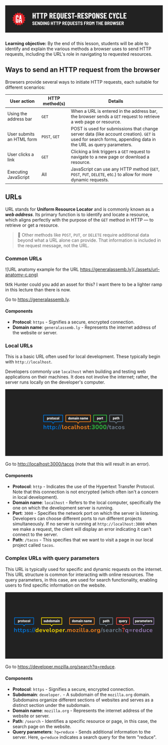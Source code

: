 # ![HTTP Request-Response Cycle - Sending HTTP Requests From the Browser](./assets/hero.png)

**Learning objective:** By the end of this lesson, students will be able to identify and explain the various methods a browser uses to send HTTP requests, including the URL's role in navigating to requested resources.

## Ways to send an HTTP request from the browser

Browsers provide several ways to initiate HTTP requests, each suitable for different scenarios:

| User action                 | HTTP method(s) | Details |
|-----------------------------|----------------|---------|
| Using the address bar     | `GET`         | When a URL is entered in the address bar, the browser sends a `GET` request to retrieve a web page or resource.                                              |
| User submits an HTML form | `POST`, `GET` | POST is used for submissions that change server data (like account creation). `GET` is used for search forms, appending data in the URL as query parameters. |
| User clicks a link        | `GET`         | Clicking a link triggers a `GET` request to navigate to a new page or download a resource.                                                                   |
| Executing JavaScript      | All           | JavaScript can use any HTTP method (`GET`, `POST`, `PUT`, `DELETE`, etc.) to allow for more dynamic requests.                                                |

## URLs

URL stands for **Uniform Resource Locator** and is commonly known as a ***web address***. Its primary function is to identify and locate a resource, which aligns perfectly with the purpose of the `GET` method in HTTP — to retrieve or get a resource.

> 🧠 Other methods like `POST`, `PUT`, or `DELETE` require additional data beyond what a URL alone can provide. That information is included in the request message, not the URL.

### Common URLs

![URL anatomy example for the URL https://generalassemb.ly](./assets/url-anatomy-c.png)

tktk Hunter could you add an asset for this? I want there to be a lighter ramp in this lecture than there is now.

Go to <https://generalassemb.ly>.

#### Components

- **Protocol**: `https` - Signifies a secure, encrypted connection.
- **Domain name**: `generalassemb.ly` - Represents the internet address of the website or server.

### Local URLs

This is a basic URL often used for local development. These typically begin with `http://localhost`.

Developers commonly use `localhost` when building and testing web applications on their machines. It does not involve the internet; rather, the server runs locally on the developer's computer.

![URL anatomy example for the URL http://localhost:3000/tacos](./assets/url-anatomy-a.png)

Go to <http://localhost:3000/tacos> (note that this will result in an error).

#### Components

- **Protocol**: `http` - Indicates the use of the Hypertext Transfer Protocol. Note that this connection is not encrypted (which often isn't a concern in local development).
- **Domain name**: `localhost` - Refers to the local computer, specifically the one on which the development server is running.
- **Port**: `3000` - Specifies the network port on which the server is listening. Developers can choose different ports to run different projects simultaneously. If no server is running at `http://localhost:3000` when we make a request, the client will display an error indicating it can't connect to the server.
- **Path**: `/tacos` - This specifies that we want to visit a page in our local project called `tacos`.

### Complex URLs with query parameters

This URL is typically used for specific and dynamic requests on the internet. This URL structure is common for interacting with online resources. The query parameters, in this case, are used for search functionality, enabling users to find specific information on the website.

![URL Anatomy Example Two](./assets/url-anatomy-b.png)

Go to <https://developer.mozilla.org/search?q=reduce>.

#### Components

- **Protocol**: `https` - Signifies a secure, encrypted connection.
- **Subdomain**: `developer.` - A subdomain of the `mozilla.org` domain. Subdomains organize different sections of websites and serves as a distinct section under the subdomain.
- **Domain name**: `mozilla.org` - Represents the internet address of the website or server.
- **Path**: `/search` - Identifies a specific resource or page, in this case, the search page on the website.
- **Query parameters**: `?q=reduce` - Sends additional information to the server. Here, `q=reduce` indicates a search query for the term "reduce".
